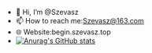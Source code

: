 - 👋 Hi, I’m @Szevasz
- 📫 How to reach me:Szevasz@163.com
- 🌐 Website:begin.szevasz.top
- [![Anurag's GitHub stats](https://github-readme-stats.vercel.app/api?username=szevasz)](https://github.com/anuraghazra/github-readme-stats)
<!---
Szevasz/Szevasz is a ✨ special ✨ repository because its `README.md` (this file) appears on your GitHub profile.
You can click the Preview link to take a look at your changes.
--->

